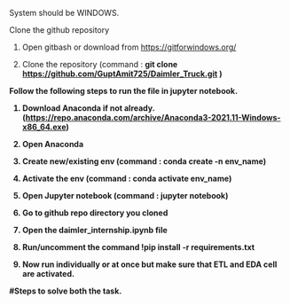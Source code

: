 
System should be WINDOWS.

Clone the github repository

1. Open gitbash or download from https://gitforwindows.org/

2. Clone the repository (command : <b>git clone https://github.com/GuptAmit725/Daimler_Truck.git )


Follow the following steps to run the file in jupyter notebook.

1. Download Anaconda if not already.(https://repo.anaconda.com/archive/Anaconda3-2021.11-Windows-x86_64.exe)

2. Open Anaconda 

3. Create new/existing env (command : <b>conda create -n env_name</b>)

4. Activate the env (command : <b>conda activate env_name</b>)

5. Open Jupyter notebook (command : <b>jupyter notebook</b>)

6. Go to github repo directory you cloned

7. Open the <b>daimler_internship.ipynb</b> file

8. Run/uncomment the command <b>!pip install -r requirements.txt</b>

9. Now run individually or at once but make sure that ETL and EDA cell are activated.
  

  
#Steps to solve both the task.
